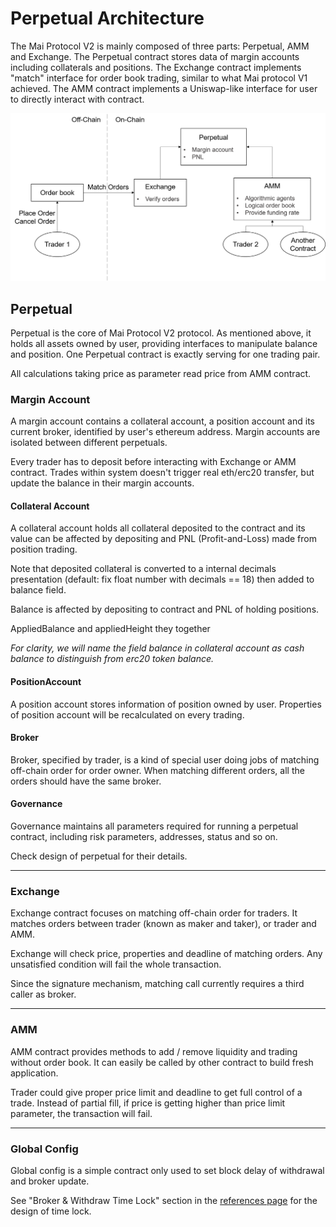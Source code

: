 # Perpetual Architecture

The Mai Protocol V2 is mainly composed of three parts: Perpetual, AMM and Exchange. The Perpetual contract stores data of margin accounts including collaterals and positions. The Exchange contract implements "match" interface for order book trading, similar to what Mai protocol V1 achieved. The AMM contract implements a Uniswap-like interface for user to directly interact with contract.

![mai2-arch](asset/mai2-arch.png)

## Perpetual

Perpetual is the core of Mai Protocol V2 protocol. As mentioned above, it holds all assets owned by user, providing interfaces to manipulate balance and position. One Perpetual contract is exactly serving for one trading pair.

All calculations taking price as parameter read price from AMM contract. 

### Margin Account

A margin account contains a collateral account, a position account and its current broker, identified by user's ethereum address. Margin accounts are isolated between different perpetuals.

Every trader has to deposit before interacting with Exchange or AMM contract. Trades within system doesn't trigger real eth/erc20 transfer, but update the balance in their margin accounts.

#### Collateral Account

A collateral account holds all collateral deposited to the contract and its value can be affected by depositing and PNL (Profit-and-Loss) made from position trading.

Note that deposited collateral is converted to a internal decimals presentation (default: fix float number with decimals == 18) then added to balance field.

Balance is affected by depositing to contract and PNL of holding positions.

AppliedBalance and appliedHeight they together 

*For clarity, we will name the field balance in collateral account as cash balance to distinguish from erc20 token balance.*

#### PositionAccount

A position account stores information of position owned by user. Properties of position account will be recalculated on every trading. 

#### Broker

Broker, specified by trader, is a kind of special user doing jobs of matching off-chain order for order owner. When matching different orders, all the orders should have the same broker. 

#### Governance

Governance maintains all parameters required for running a perpetual contract, including risk parameters, addresses, status and so on.

Check design of perpetual for their details.

-----

### Exchange

Exchange contract focuses on matching off-chain order for traders. It matches orders between trader (known as maker and taker), or trader and AMM. 

Exchange will check price, properties and deadline of matching orders. Any unsatisfied condition will fail the whole transaction.

Since the signature mechanism, matching call currently requires a third caller as broker.

-----

### AMM

AMM contract provides methods to add / remove liquidity and trading without order book. It can easily be called by other contract to build fresh application.

Trader could give proper price limit and deadline to get full control of a trade. Instead of partial fill, if price is getting higher than price limit parameter, the transaction will fail.

-----

### Global Config 

Global config is a simple contract only used to set block delay of withdrawal and broker update.

See "Broker & Withdraw Time Lock" section in the [references page](https://mcdex.io/references/Perpetual#trade-with-the-order-book) for the design of time lock.
